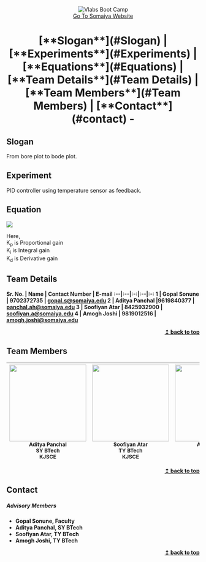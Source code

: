 <p align="center">
 <img src="images/codebreakers_logo.png" alt="Vlabs Boot Camp"/><br>
<a href="https://www.somaiya.edu/en">Go To Somaiya Website</a>
</p>
<h1 align="center"> [**Slogan**](#Slogan) <b> | </b> [**Experiments**](#Experiments) <b> | </b> [**Equations**](#Equations) <b> | </b> [**Team Details**](#Team Details) <b> | </b> [**Team Members**](#Team Members) <b> | </b>  [**Contact**](#contact) <a name="top">-</a>  </h1>

</h2>

<a name="Slogan"></a>
## Slogan
From bore plot to bode plot.

<a name="Experiment"></a>

## Experiment

PID controller using temperature sensor as feedback.

<a name="Equation"></a>

## Equation
<img src="/images/equation.gif">

Here,<br>
K<sub>p</sub> is Proportional gain <br>
K<sub>i</sub> is Integral gain <br>
K<sub>d</sub> is Derivative gain <br>


<a name="Team Details"></a>

## Team Details


<b> Sr. No. | <b> Name | <b>  Contact Number |<b> E-mail </b>
:--|:--|:-:|:--|:-:
1 | Gopal Sonune | 9702372735 | gopal.s@somaiya.edu
2 | Aditya Panchal |9619840377 | panchal.ah@somaiya.edu
3 | Soofiyan Atar | 8425932900 | soofiyan.a@somaiya.edu
4 | Amogh Joshi | 9819012516 | amogh.joshi@somaiya.edu
<a name="Team Members"></a>
<div align="right">
    <b><a href="#top">↥ back to top</a></b>
</div>

## Team Members

<!-- ALL-Guest Speakers List :START - Do not remove or modify this section -->
 <img src="/images/aditya.jpg" width="200px;" heaight=50px;/><br /><sub> <b>Aditya Panchal </b> <br>SY BTech <br> <b> KJSCE </sub> </b> <br /> | <img src="/images/soofiyan.png" width="200px" /><br /><sub> <b> Soofiyan Atar </b> <br> TY BTech <br> <b> KJSCE </b>  </sub> <br /> | <img src="/images/amogh.JPG" width="200px;"/><br /><sub> <b>Amogh Joshi </b> <br> TY BTech <br> <b> KJSCE </b> </sub> <br /> | <img src="images/gopalsir.jpg" width="200px;"/><br /><sub> <b> Gopal Sonune </b> <br> Faculty <br><b> KJSCE </b> </sub>
 :---:|:---:|:---:|:---:
<!-- Guest Speakers List :END -->
<div align="right">
    <b><a href="#top">↥ back to top</a></b>
</div>

<a name="contact"></a>
## Contact
##### Advisory Members
+ Gopal Sonune, Faculty
+ Aditya Panchal, SY BTech
+ Soofiyan Atar, TY BTech
+ Amogh Joshi, TY BTech

<div align="right">
    <b><a href="#top">↥ back to top</a></b>
</div>
